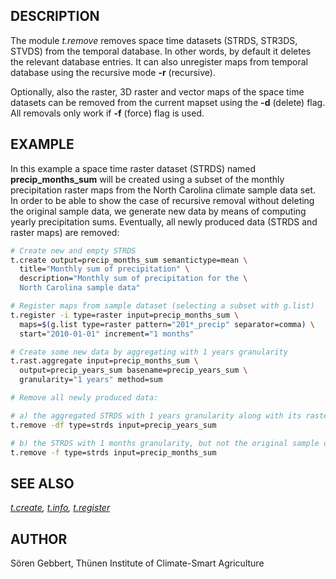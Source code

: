 ## DESCRIPTION

The module *t.remove* removes space time datasets (STRDS, STR3DS, STVDS)
from the temporal database. In other words, by default it deletes the
relevant database entries. It can also unregister maps from temporal
database using the recursive mode **-r** (recursive).

Optionally, also the raster, 3D raster and vector maps of the space time
datasets can be removed from the current mapset using the **-d**
(delete) flag. All removals only work if **-f** (force) flag is used.

## EXAMPLE

In this example a space time raster dataset (STRDS) named
**precip_months_sum** will be created using a subset of the monthly
precipitation raster maps from the North Carolina climate sample data
set.  
In order to be able to show the case of recursive removal without
deleting the original sample data, we generate new data by means of
computing yearly precipitation sums. Eventually, all newly produced data
(STRDS and raster maps) are removed:

```sh
# Create new and empty STRDS
t.create output=precip_months_sum semantictype=mean \
  title="Monthly sum of precipitation" \
  description="Monthly sum of precipitation for the \
  North Carolina sample data"

# Register maps from sample dataset (selecting a subset with g.list)
t.register -i type=raster input=precip_months_sum \
  maps=$(g.list type=raster pattern="201*_precip" separator=comma) \
  start="2010-01-01" increment="1 months"

# Create some new data by aggregating with 1 years granularity
t.rast.aggregate input=precip_months_sum \
  output=precip_years_sum basename=precip_years_sum \
  granularity="1 years" method=sum

# Remove all newly produced data:

# a) the aggregated STRDS with 1 years granularity along with its raster maps
t.remove -df type=strds input=precip_years_sum

# b) the STRDS with 1 months granularity, but not the original sample data
t.remove -f type=strds input=precip_months_sum
```

## SEE ALSO

*[t.create](t.create.md), [t.info](t.info.md),
[t.register](t.register.md)*

## AUTHOR

Sören Gebbert, Thünen Institute of Climate-Smart Agriculture

